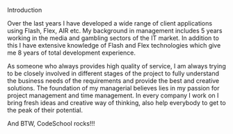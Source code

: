 Introduction

Over the last years I have developed a wide range of client applications using Flash, Flex, AIR etc. 
My background in management includes 5 years working in the media and gambling sectors of the IT market. 
In addition to this I have extensive knowledge of Flash and Flex technologies which give me 8 years of total development experience. 

As someone who always provides high quality of service, I am always trying to be closely involved in different stages of the project to fully understand the business needs of the requirements and provide the best and creative solutions. 
The foundation of my managerial believes lies in my passion for project management and time management. 
In every company I work on I bring fresh ideas and creative way of thinking, also help everybody to get to the peak of their potential.

And BTW, CodeSchool rocks!!!